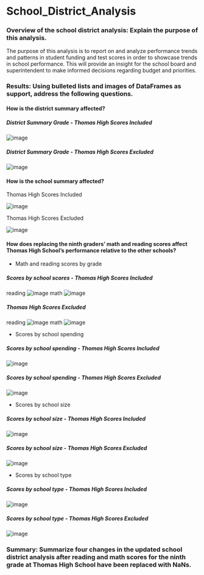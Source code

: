 # School_District_Analysis

### Overview of the school district analysis: Explain the purpose of this analysis.
The purpose of this analysis is to report on and analyze performance trends and patterns in student funding and test scores in order to showcase trends in school performance. This will provide an insight for the school board and superintendent to make informed decisions regarding budget and priorities.

### Results: Using bulleted lists and images of DataFrames as support, address the following questions.

#### How is the district summary affected?

##### District Summary Grade - Thomas High Scores Included

![image](https://user-images.githubusercontent.com/91445591/151101158-e477fd4a-0ae8-4049-83a8-561c9f29f8fe.png)

##### District Summary Grade - Thomas High Scores Excluded

![image](https://user-images.githubusercontent.com/91445591/151101726-fdda6f45-27aa-4562-b807-71bdd5509627.png)

#### How is the school summary affected?

Thomas High Scores Included

![image](https://user-images.githubusercontent.com/91445591/151103745-d0b269ae-e699-4052-9692-58c1a53db257.png)

Thomas High Scores Excluded

![image](https://user-images.githubusercontent.com/91445591/151103721-7b79a03c-5a4a-4106-b78a-114ef08d9904.png)

#### How does replacing the ninth graders’ math and reading scores affect Thomas High School’s performance relative to the other schools?

- Math and reading scores by grade

##### Scores by school scores - Thomas High Scores Included
reading
![image](https://user-images.githubusercontent.com/91445591/151103284-bd4d932a-9325-4393-aedf-542a3573129b.png)
math
![image](https://user-images.githubusercontent.com/91445591/151103349-2710ea1a-dd86-4e65-be62-f787b28c29cf.png)

##### Thomas High Scores Excluded
reading
![image](https://user-images.githubusercontent.com/91445591/151103256-f226ed32-cdac-405f-a078-6a0d0f2ee8ba.png)
math
![image](https://user-images.githubusercontent.com/91445591/151103378-ef50d83c-ae50-4c7a-ac0a-49e886232c12.png)

- Scores by school spending

##### Scores by school spending - Thomas High Scores Included 

![image](https://user-images.githubusercontent.com/91445591/151103484-fd6e80a8-948a-4c87-9fe3-9b0b0da388cc.png)

##### Scores by school spending - Thomas High Scores Excluded

![image](https://user-images.githubusercontent.com/91445591/151103527-2868bb79-8e2b-4856-ac69-2df0887819f9.png)

- Scores by school size

##### Scores by school size - Thomas High Scores Included

![image](https://user-images.githubusercontent.com/91445591/151102813-7284603c-57ca-44c0-b8a0-65cbc2f2df8c.png)

##### Scores by school size - Thomas High Scores Excluded

![image](https://user-images.githubusercontent.com/91445591/151102794-c1d4085d-5a71-413f-9089-f13e293bcaf9.png)

- Scores by school type

##### Scores by school type - Thomas High Scores Included 

![image](https://user-images.githubusercontent.com/91445591/151103586-7c4059eb-3bee-4f72-aaae-c065a9c24a58.png)

##### Scores by school type - Thomas High Scores Excluded

![image](https://user-images.githubusercontent.com/91445591/151103618-0f90dddd-60ee-4726-883c-53e547b5fc99.png)

### Summary: Summarize four changes in the updated school district analysis after reading and math scores for the ninth grade at Thomas High School have been replaced with NaNs.
